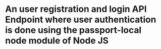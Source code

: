 # An user registration and login API Endpoint where user authentication is done using the passport-local node module of Node JS
